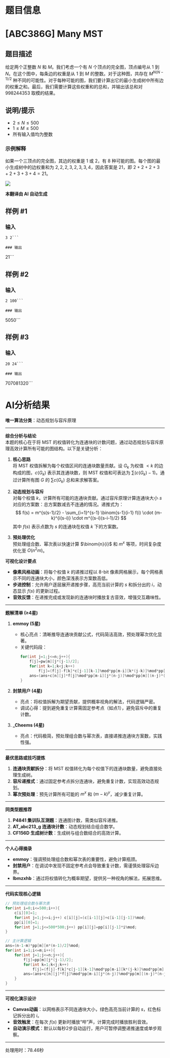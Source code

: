 # 题目信息

# [ABC386G] Many MST

## 题目描述

给定两个正整数 $N$ 和 $M$。我们考虑一个有 $N$ 个顶点的完全图，顶点编号从 $1$ 到 $N$。在这个图中，每条边的权重是从 $1$ 到 $M$ 的整数。对于这种图，共存在 $M^{N(N-1)/2}$ 种不同的可能性。对于每种可能的图，我们要计算出它的最小生成树中所有边的权重之和。最后，我们需要计算这些权重和的总和，并输出该总和对 $998244353$ 取模的结果。

## 说明/提示

- $2 \leq N \leq 500$
- $1 \leq M \leq 500$
- 所有输入值均为整数

### 示例解释

如果一个三顶点的完全图，其边的权重是 $1$ 或 $2$，有 $8$ 种可能的图。每个图的最小生成树中的边权重和为 $2, 2, 2, 3, 2, 3, 3, 4$，因此答案是 $21$，即 $2 + 2 + 2 + 3 + 2 + 3 + 3 + 4 = 21$。

![](https://img.atcoder.jp/abc386/f22490c7e125872d186e7dbb13165ebc.png)

 **本翻译由 AI 自动生成**

## 样例 #1

### 输入

```
3 2```

### 输出

```
21```

## 样例 #2

### 输入

```
2 100```

### 输出

```
5050```

## 样例 #3

### 输入

```
20 24```

### 输出

```
707081320```

# AI分析结果



**唯一算法分类**：动态规划与容斥原理

---

**综合分析与结论**  
本题的核心在于将 MST 的权值转化为连通块的计数问题，通过动态规划与容斥原理高效计算所有可能的图结构。以下是关键分析：

1. **核心思路**  
   将 MST 权值拆解为每个权值区间的连通块数量贡献。设 $G_k$ 为权值 $<k$ 的边构成的图，$c(G_k)$ 表示其连通块数，则 MST 权值和可表达为 $\sum (c(G_k)-1)$。通过计算所有图 $G$ 的 $\sum c(G_k)$ 总和来求解答案。

2. **动态规划与容斥**  
   对每个权值 $k$，计算所有可能的连通块贡献。通过容斥原理计算连通块大小 $s$ 对应的方案数：总方案数减去不连通的情况。递推式为：
   $$
   f(s) = m^{s(s-1)/2} - \sum_{i=1}^{s-1} \binom{s-1}{i-1} f(i) \cdot (m-k)^{i(s-i)} \cdot m^{(s-i)(s-i-1)/2}
   $$
   其中 $f(s)$ 表示点数为 $s$ 的连通块在权值 $k$ 下的方案数。

3. **预处理优化**  
   预处理组合数、幂次表以快速计算 $\binom{n}{i}$ 和 $m^x$ 等项，时间复杂度优化至 $O(n^2m)$。

**可视化设计要点**  
- **像素风格动画**：将每个权值 $k$ 的递推过程以 8-bit 像素网格展示，每个网格表示不同的连通块大小，颜色深浅表示方案数高低。
- **步进控制**：允许用户逐层展开递推步骤，高亮当前计算的 $s$ 和拆分出的 $i$，动态显示 $f(s)$ 的更新过程。
- **音效反馈**：在递推完成或发现新的连通块时播放复古音效，增强交互趣味性。

---

**题解清单 (≥4星)**  
1. **emmoy (5星)**  
   - 核心亮点：清晰推导连通块贡献公式，代码简洁高效，预处理幂次优化显著。
   - 关键代码段：
     ```cpp
     for(int j=1;j<=n;j++){
         f[j]=pw[m][j*(j-1)/2];
         for(int k=1;k<j;k++) 
             f[j]=(f[j]-f[k]*c[j-1][k-1]%mod*pp[m-i][k*(j-k)]%mod*pp[m][(j-k)*(j-k-1)/2]%mod+mod)%mod;
         ans=(ans+c[n][j]*f[j]%mod*pp[m-i][j*(n-j)]%mod*pp[m][(n-j)*(n-j-1)/2]%mod)%mod;
     }
     ```
2. **封禁用户 (4星)**  
   - 亮点：将权值拆解为期望贡献，提供概率视角的解法，代码逻辑严密。
   - 调试心得：提到避免重复计算需固定参考点（如点1），避免容斥中的重复计数。

3. **_Cheems (4星)**  
   - 亮点：代码极简，预处理组合数与幂次表，直接递推连通块方案数，实践性强。

---

**最优思路或技巧提炼**  
1. **连通块贡献拆分**：将 MST 权值转化为每个权值下的连通块数量，避免直接处理生成树。
2. **容斥递推式**：通过固定参考点拆分连通块，避免重复计数，实现高效动态规划。
3. **幂次预处理**：预先计算所有可能的 $m^x$ 和 $(m-k)^y$，减少重复计算。

---

**同类型题推荐**  
1. **P4841 集训队互测题**：连通图计数，需类似容斥递推。
2. **AT_abc213_g 连通块计数**：动态规划结合组合数学。
3. **CF156D 生成树计数**：生成树与组合数结合的高效计算。

---

**个人心得摘录**  
- **emmoy**：强调预处理组合数和幂次表的重要性，避免计算瓶颈。
- **封禁用户**：在调试中发现不固定参考点会导致重复计数，需谨慎处理容斥边界。
- **lbmzxhb**：通过将权值转化为概率期望，提供另一种视角的解法，拓展思维。

---

**代码实现核心逻辑**  
```cpp
// 预处理组合数与幂次表
for(int i=0;i<=500;i++){
    c[i][0]=1;
    for(int j=1;j<=i;j++) c[i][j]=(c[i-1][j]+c[i-1][j-1])%mod;
    pp[i][0]=1;
    for(int j=1;j<=500*500;j++) pp[i][j]=pp[i][j-1]*i%mod;
}

// 主计算逻辑
ans=(n-1-m)*pp[m][n*(n-1)/2]%mod;
for(int i=1;i<=m;i++){
    for(int j=1;j<=n;j++){
        f[j]=pp[m][j*(j-1)/2];
        for(int k=1;k<j;k++) 
            f[j]=(f[j]-f[k]*c[j-1][k-1]%mod*pp[m-i][k*(j-k)]%mod*pp[m][(j-k)*(j-k-1)/2]%mod+mod)%mod;
        ans=(ans+c[n][j]*f[j]%mod*pp[m-i][j*(n-j)]%mod*pp[m][(n-j)*(n-j-1)/2]%mod)%mod;
    }
}
```

---

**可视化演示设计**  
- **Canvas动画**：以网格表示不同连通块大小，绿色高亮当前计算的 $s$，红色标记拆分出的 $i$。
- **音效触发**：在每次 $f(s)$ 更新时播放“哔”声，计算完成时播放胜利音效。
- **自动演示模式**：默认以每秒2步自动运行，用户可暂停调整递推速度或单步观察。

---
处理用时：78.46秒